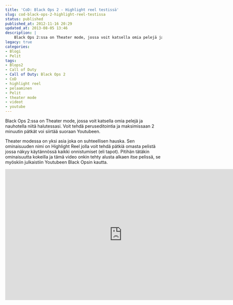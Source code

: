 ```yaml
---
title: 'CoD: Black Ops 2 - Highlight reel testissä'
slug: cod-black-ops-2-highlight-reel-testissa
status: published
published_at: 2012-11-16 20:29
updated_at: 2013-08-05 13:46
description: |
    Black Ops 2:ssa on Theater mode, jossa voit katsella omia pelejä ja nauhotella niitä halutessasi. Voit tehdä peruseditointia ja maksimissaan 2 minuutin pätkät voi siirtää suoraan Youtubeen. Theater modessa on yksi asia joka on suhteellisen hauska. Sen ominaisuuden nimi on Highlight Reel jolla voit tehdä pätkiä omasta pelistä jossa näkyy käytännössä kaikki onnistumiset (eli tapot).… Jatka lukemista CoD: Black Ops 2 – Highlight reel testissä
legacy: true
categories:
- Blogi
- Pelit
tags:
- Blops2
- Call of Duty
- Call of Duty: Black Ops 2
- CoD
- highlight reel
- pelaaminen
- Pelit
- theater mode
- videot
- youtube
---
```


<p>Black Ops 2:ssa on Theater mode, jossa voit katsella omia pelejä ja nauhotella niitä halutessasi. Voit tehdä peruseditointia ja maksimissaan 2 minuutin pätkät voi siirtää suoraan Youtubeen.</p>
<p>Theater modessa on yksi asia joka on suhteellisen hauska. Sen ominaisuuden nimi on Highlight Reel jolla voit tehdä pätkiä omasta pelistä jossa näkyy käytännössä kaikki onnistumiset (eli tapot). Pitihän tätäkin ominaisuutta kokeilla ja tämä video onkin tehty alusta alkaen itse pelissä, se myöskiin julkaistiin Youtubeen Black Opsin kautta.</p>
<p><iframe loading="lazy" title="Testing CoD Black Ops 2 Highlight reel thing" width="750" height="422" src="https://www.youtube.com/embed/dNFazldo1ok?feature=oembed" frameborder="0" allow="accelerometer; autoplay; clipboard-write; encrypted-media; gyroscope; picture-in-picture" allowfullscreen></iframe></p>